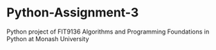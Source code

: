 # Python-Assignment-3
Python project of FIT9136 Algorithms and Programming Foundations in Python at Monash University
